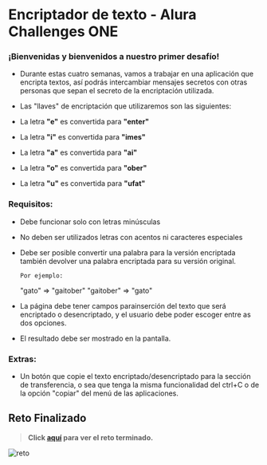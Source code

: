 # Encriptador de texto - Alura Challenges ONE

### ¡Bienvenidas y bienvenidos a nuestro primer desafío!

- Durante estas cuatro semanas, vamos a trabajar en una aplicación que encripta textos, así podrás intercambiar mensajes secretos con otras personas que sepan el secreto de la encriptación utilizada.

- Las "llaves" de encriptación que utilizaremos son las siguientes:
- La letra **"e"** es convertida para **"enter"**
- La letra **"i"** es convertida para **"imes"**
- La letra **"a"** es convertida para **"ai"**
- La letra **"o"** es convertida para **"ober"**
- La letra **"u"** es convertida para **"ufat"**

### Requisitos:

- Debe funcionar solo con letras minúsculas

- No deben ser utilizados letras con acentos ni caracteres especiales

- Debe ser posible convertir una palabra para la versión encriptada también devolver una palabra encriptada para su versión original.

      Por ejemplo:

  "gato" => "gaitober"
  "gaitober" => "gato"

- La página debe tener campos parainserción del texto que será encriptado o desencriptado, y el usuario debe poder escoger entre as dos opciones.

- El resultado debe ser mostrado en la pantalla.

### Extras:

- Un botón que copie el texto encriptado/desencriptado para la sección de transferencia, o sea que tenga la misma funcionalidad del ctrl+C o de la opción "copiar" del menú de las aplicaciones.

## Reto Finalizado

> **Click [aquí](https://npollito.github.io/encriptador-de-texto_alura-challenge/ "hola") para ver el reto terminado.**

![reto](https://user-images.githubusercontent.com/80648862/235330142-782ba312-c303-46eb-a37c-c02987432fda.png)

